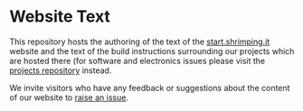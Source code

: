 # Website Text

This repository hosts the authoring of the text of the [start.shrimping.it](http://start.shrimping.it) website and the text of the build instructions surrounding our projects which are hosted there (for software and electronics issues please visit the [projects repository](https://github.com/ShrimpingIt/projects) instead. 

We invite visitors who have any feedback or suggestions about the content of our website to [raise an issue](https://github.com/ShrimpingIt/website_text/issues).
